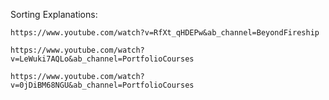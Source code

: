 Sorting Explanations:

    https://www.youtube.com/watch?v=RfXt_qHDEPw&ab_channel=BeyondFireship
    
    https://www.youtube.com/watch?v=LeWuki7AQLo&ab_channel=PortfolioCourses
    
    https://www.youtube.com/watch?v=0jDiBM68NGU&ab_channel=PortfolioCourses
    
